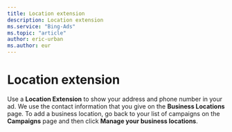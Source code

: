 ```yaml
---
title: Location extension
description: Location extension
ms.service: "Bing-Ads"
ms.topic: "article"
author: eric-urban
ms.author: eur
---
```


# Location extension

Use a **Location Extension**  to show your address and phone number in your ad. We use the contact information that you give on the **Business Locations** page. To add a business location, go back to your list of campaigns on the **Campaigns** page and then click **Manage your business locations**.


